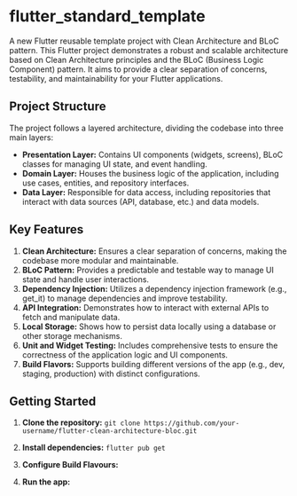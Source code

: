 # flutter_standard_template

A new Flutter reusable template project with Clean Architecture and BLoC pattern. This Flutter project demonstrates a robust and scalable architecture based on Clean Architecture principles and the BLoC (Business Logic Component) pattern. It aims to provide a clear separation of concerns, testability, and maintainability for your Flutter applications.

## Project Structure

The project follows a layered architecture, dividing the codebase into three main layers:
- **Presentation Layer:** Contains UI components (widgets, screens), BLoC classes for managing UI state, and event handling.
- **Domain Layer:** Houses the business logic of the application, including use cases, entities, and repository interfaces.
- **Data Layer:** Responsible for data access, including repositories that interact with data sources (API, database, etc.) and data models.

## Key Features

1. **Clean Architecture:** Ensures a clear separation of concerns, making the codebase more modular and maintainable.
2. **BLoC Pattern:** Provides a predictable and testable way to manage UI state and handle user interactions.
3. **Dependency Injection:** Utilizes a dependency injection framework (e.g., get_it) to manage dependencies and improve testability.
4. **API Integration:** Demonstrates how to interact with external APIs to fetch and manipulate data.
5. **Local Storage:** Shows how to persist data locally using a database or other storage mechanisms.
6. **Unit and Widget Testing:** Includes comprehensive tests to ensure the correctness of the application logic and UI components.
7. **Build Flavors:** Supports building different versions of the app (e.g., dev, staging, production) with distinct configurations.

## Getting Started

1. **Clone the repository:** `git clone https://github.com/your-username/flutter-clean-architecture-bloc.git`

2. **Install dependencies:** `flutter pub get`
3. **Configure Build Flavours:**
4. **Run the app:**